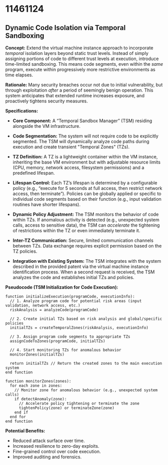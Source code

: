 # 11461124

## Dynamic Code Isolation via Temporal Sandboxing

**Concept:** Extend the virtual machine instance approach to incorporate *temporal* isolation layers beyond static trust levels. Instead of simply assigning portions of code to different trust levels at execution, introduce time-limited sandboxing. This means code segments, even within the *same* program, execute within progressively more restrictive environments as time elapses. 

**Rationale:** Many security breaches occur not due to initial vulnerability, but through exploitation *after* a period of seemingly benign operation.  This system anticipates that extended runtime increases exposure, and proactively tightens security measures.

**Specifications:**

*   **Core Component:** A “Temporal Sandbox Manager” (TSM) residing alongside the VM infrastructure.

*   **Code Segmentation:** The system will not require code to be explicitly segmented. The TSM will dynamically analyze code paths during execution and create transient "Temporal Zones" (TZs).

*   **TZ Definition:** A TZ is a lightweight container within the VM instance, inheriting the base VM environment but with adjustable resource limits (CPU, memory, network access, filesystem permissions) and a predefined lifespan.

*   **Lifespan Control:** Each TZ’s lifespan is determined by a configurable policy (e.g., “execute for 5 seconds at full access, then restrict network access, then terminate”).  Policies can be globally applied or specific to individual code segments based on their function (e.g., input validation routines have shorter lifespans).

*   **Dynamic Policy Adjustment:** The TSM monitors the behavior of code within TZs.  If anomalous activity is detected (e.g., unexpected system calls, access to sensitive data), the TSM can *accelerate* the tightening of restrictions within the TZ or even immediately terminate it.

*   **Inter-TZ Communication:** Secure, limited communication channels between TZs.  Data exchange requires explicit permission based on the TZ policies.

*   **Integration with Existing System:** The TSM integrates with the system described in the provided patent via the virtual machine instance identification process.  When a second request is received, the TSM analyzes the code and establishes initial TZs and policies.

**Pseudocode (TSM Initialization for Code Execution):**

```
function initializeExecution(programCode, executionInfo):
  // 1. Analyze program code for potential risk areas (input validation, network access, etc.)
  riskAnalysis = analyzeCode(programCode)

  // 2. Create initial TZs based on risk analysis and global/specific policies
  initialTZs = createTemporalZones(riskAnalysis, executionInfo)

  // 3. Assign program code segments to appropriate TZs
  assignCodeToZones(programCode, initialTZs)

  // 4. Start monitoring TZs for anomalous behavior
  monitorZones(initialTZs)

  return initialTZs // Return the created zones to the main execution system
end function

function monitorZones(zones):
  for each zone in zones:
    // Monitor zone for anomalous behavior (e.g., unexpected system calls)
    if detectAnomaly(zone):
      // Accelerate policy tightening or terminate the zone
      tightenPolicy(zone) or terminateZone(zone)
    end if
  end for
end function
```

**Potential Benefits:**

*   Reduced attack surface over time.
*   Increased resilience to zero-day exploits.
*   Fine-grained control over code execution.
*   Improved auditing and forensics.